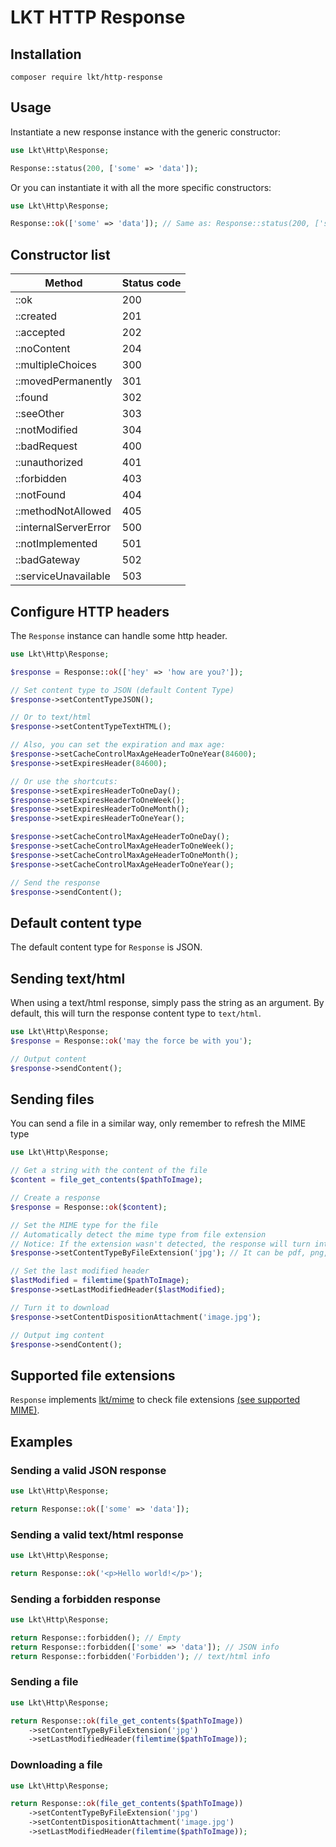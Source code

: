 # LKT HTTP Response

## Installation

```shell
composer require lkt/http-response
```

## Usage

Instantiate a new response instance with the generic constructor:

```php
use Lkt\Http\Response;

Response::status(200, ['some' => 'data']);
```

Or you can instantiate it with all the more specific constructors:

```php
use Lkt\Http\Response;

Response::ok(['some' => 'data']); // Same as: Response::status(200, ['some' => 'data']);
```

## Constructor list

| Method                | Status code |
|-----------------------|-------------|
| ::ok                  | 200         |
| ::created             | 201         |
| ::accepted            | 202         |
| ::noContent           | 204         |
| ::multipleChoices     | 300         |
| ::movedPermanently    | 301         |
| ::found               | 302         |
| ::seeOther            | 303         |
| ::notModified         | 304         |
| ::badRequest          | 400         |
| ::unauthorized        | 401         |
| ::forbidden           | 403         |
| ::notFound            | 404         |
| ::methodNotAllowed    | 405         |
| ::internalServerError | 500         |
| ::notImplemented      | 501         |
| ::badGateway          | 502         |
| ::serviceUnavailable  | 503         |

## Configure HTTP headers

The `Response` instance can handle some http header.

```php
use Lkt\Http\Response;

$response = Response::ok(['hey' => 'how are you?']);

// Set content type to JSON (default Content Type)
$response->setContentTypeJSON();

// Or to text/html
$response->setContentTypeTextHTML();

// Also, you can set the expiration and max age:
$response->setCacheControlMaxAgeHeaderToOneYear(84600);
$response->setExpiresHeader(84600);

// Or use the shortcuts:
$response->setExpiresHeaderToOneDay();
$response->setExpiresHeaderToOneWeek();
$response->setExpiresHeaderToOneMonth();
$response->setExpiresHeaderToOneYear();

$response->setCacheControlMaxAgeHeaderToOneDay();
$response->setCacheControlMaxAgeHeaderToOneWeek();
$response->setCacheControlMaxAgeHeaderToOneMonth();
$response->setCacheControlMaxAgeHeaderToOneYear();

// Send the response
$response->sendContent(); 
```

## Default content type

The default content type for `Response` is JSON.

## Sending text/html

When using a text/html response, simply pass the string as an argument. By default, this will turn the response content type to `text/html`.

```php
use Lkt\Http\Response;
$response = Response::ok('may the force be with you');

// Output content
$response->sendContent();
```

## Sending files

You can send a file in a similar way, only remember to refresh the MIME type

```php
use Lkt\Http\Response;

// Get a string with the content of the file
$content = file_get_contents($pathToImage);

// Create a response
$response = Response::ok($content);

// Set the MIME type for the file
// Automatically detect the mime type from file extension
// Notice: If the extension wasn't detected, the response will turn into an octet-stream
$response->setContentTypeByFileExtension('jpg'); // It can be pdf, png, doc, docx, csv, ...

// Set the last modified header
$lastModified = filemtime($pathToImage);
$response->setLastModifiedHeader($lastModified);

// Turn it to download
$response->setContentDispositionAttachment('image.jpg');

// Output img content
$response->sendContent();
```

## Supported file extensions

`Response` implements [lkt/mime](https://github.com/lekrat/lkt-mime) to check file extensions [(see supported MIME)](https://github.com/lekrat/lkt-mime#supported-mime).

## Examples

### Sending a valid JSON response
```php
use Lkt\Http\Response;

return Response::ok(['some' => 'data']);
```

### Sending a valid text/html response
```php
use Lkt\Http\Response;

return Response::ok('<p>Hello world!</p>');
```

### Sending a forbidden response
```php
use Lkt\Http\Response;

return Response::forbidden(); // Empty
return Response::forbidden(['some' => 'data']); // JSON info
return Response::forbidden('Forbidden'); // text/html info
```

### Sending a file
```php
use Lkt\Http\Response;

return Response::ok(file_get_contents($pathToImage))
    ->setContentTypeByFileExtension('jpg')
    ->setLastModifiedHeader(filemtime($pathToImage));
```

### Downloading a file
```php
use Lkt\Http\Response;

return Response::ok(file_get_contents($pathToImage))
    ->setContentTypeByFileExtension('jpg')
    ->setContentDispositionAttachment('image.jpg')
    ->setLastModifiedHeader(filemtime($pathToImage));
```